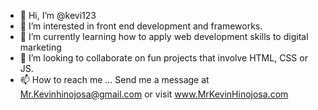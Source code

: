 - 👋 Hi, I’m @kevi123
- 👀 I’m interested in front end development and frameworks.
- 🌱 I’m currently learning how to apply web development skills to digital marketing
- 💞️ I’m looking to collaborate on fun projects that involve HTML, CSS or JS.
- 📫 How to reach me ... Send me a message at Mr.Kevinhinojosa@gmail.com or visit www.MrKevinHinojosa.com

<!---
kevi123/kevi123 is a ✨ special ✨ repository because its `README.md` (this file) appears on your GitHub profile.
You can click the Preview link to take a look at your changes.
--->
